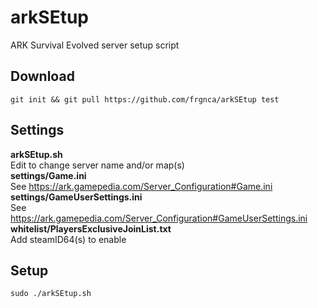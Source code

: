 # arkSEtup
ARK Survival Evolved server setup script

## Download
    git init && git pull https://github.com/frgnca/arkSEtup test
## Settings
**arkSEtup.sh**  
Edit to change server name and/or map(s)  
**settings/Game.ini**  
See https://ark.gamepedia.com/Server_Configuration#Game.ini  
**settings/GameUserSettings.ini**  
See https://ark.gamepedia.com/Server_Configuration#GameUserSettings.ini  
**whitelist/PlayersExclusiveJoinList.txt**  
Add steamID64(s) to enable
## Setup
    sudo ./arkSEtup.sh
